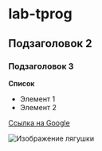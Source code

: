# lab-tprog

## Подзаголовок 2

### Подзаголовок 3

**Список**

- Элемент 1
- Элемент 2

[Ссылка на Google](https://google.com)

![Изображение лягушки](https://upload.wikimedia.org/wikipedia/commons/thumb/6/61/Cuban_tree_frog_%28Osteopilus_septentrionalis%29_5.jpg/1024px-Cuban_tree_frog_%28Osteopilus_septentrionalis%29_5.jpg)